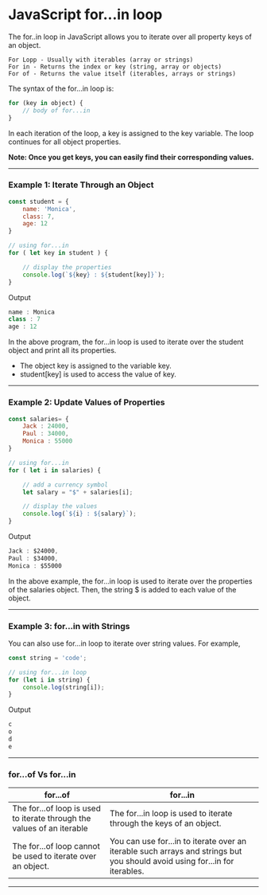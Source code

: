 # JavaScript for...in loop
The for..in loop in JavaScript allows you to iterate over all property keys of an object.

```
For Lopp - Usually with iterables (array or strings)
For in - Returns the index or key (string, array or objects)
For of - Returns the value itself (iterables, arrays or strings)
```

The syntax of the for...in loop is:

```js
for (key in object) {
    // body of for...in
}
```
In each iteration of the loop, a key is assigned to the key variable. The loop continues for all object properties.

**Note: Once you get keys, you can easily find their corresponding values.**

***

### Example 1: Iterate Through an Object

```js
const student = {
    name: 'Monica',
    class: 7,
    age: 12
}

// using for...in
for ( let key in student ) {

    // display the properties
    console.log(`${key} : ${student[key]}`);
}
```

Output

```js
name : Monica
class : 7
age : 12
```

In the above program, the for...in loop is used to iterate over the student object and print all its properties.

* The object key is assigned to the variable key.
* student[key] is used to access the value of key.

***

### Example 2: Update Values of Properties

```js
const salaries= {
    Jack : 24000,
    Paul : 34000,
    Monica : 55000
}

// using for...in
for ( let i in salaries) {

    // add a currency symbol
    let salary = "$" + salaries[i];

    // display the values
    console.log(`${i} : ${salary}`);
}
```

Output

```js
Jack : $24000,
Paul : $34000,
Monica : $55000
```

In the above example, the for...in loop is used to iterate over the properties of the salaries object. Then, the string $ is added to each value of the object.

***

### Example 3: for...in with Strings

You can also use for...in loop to iterate over string values. For example,
```js
const string = 'code';

// using for...in loop
for (let i in string) {
    console.log(string[i]);
}
```

Output

```js
c
o
d
e
```
***

### for...of Vs for...in

| for...of	  | for...in |
| ----------- | ----------- |
| The for...of loop is used to iterate through the values of an iterable      | The for...in loop is used to iterate through the keys of an object.       |
| The for...of loop cannot be used to iterate over an object.	   | You can use for...in to iterate over an iterable such arrays and strings but you should avoid using for...in for iterables.        |

***